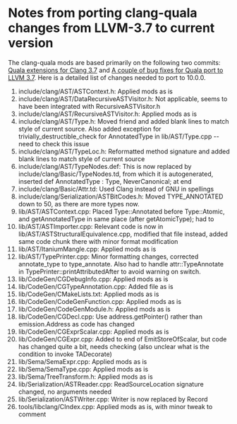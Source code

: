 # Notes from porting clang-quala changes from LLVM-3.7 to current version

The clang-quala mods are based primarily on the following two commits: [Quala extensions for Clang 3.7](https://github.com/sampsyo/clang-quala/commit/cf13b5ece455999847fd8ae429fbafef4c9bbfa8#diff-062633a31cb015a4e00c5e503a80e9b7R2051) and [A couple of bug fixes for Quala port to LLVM 3.7](https://github.com/sampsyo/clang-quala/commit/859fa5352369334502a87d1fb8af27c03309de5a). Here is a detailed 
list of changes needed to port to 10.0.0.

 1. include/clang/AST/ASTContext.h: Applied mods as is
 2. include/clang/AST/DataRecursiveASTVisitor.h: Not applicable, seems to have been integrated with RecursiveASTVisitor.h
 3. include/clang/AST/RecursiveASTVisitor.h: Applied mods as is
 4. include/clang/AST/Type.h: Moved friend and added blank lines to match style of current source. Also added exception for trivially_destructible_check for AnnotatedType in lib/AST/Type.cpp -- need to check this issue
 5. include/clang/AST/TypeLoc.h: Reformatted method signature and added blank lines to match style of current source
 6. include/clang/AST/TypeNodes.def: This is now replaced by include/clang/Basic/TypeNodes.td, from which it is autogenerated, inserted 
    def AnnotatedType : Type, NeverCanonical; at end
 7. include/clang/Basic/Attr.td: Used Clang instead of GNU in spellings
 8. include/clang/Serialization/ASTBitCodes.h: Moved TYPE_ANNOTATED down to 50, as there are more types now.
 9. lib/AST/ASTContext.cpp: Placed Type::Annotated before Type::Atomic, and getAnnotatedType in same place (after getAtomicType); had to 
 10. lib/AST/ASTImporter.cpp: Relevant code is now in lib/AST/ASTStructuralEquivalence.cpp, modified that file instead, added same code chunk there with minor format modification
 11. lib/AST/ItaniumMangle.cpp: Applied mods as is
 12. lib/AST/TypePrinter.cpp: Minor formatting changes, corrected annotate_type to type_annotate. Also had to handle attr::TypeAnnotate in TypePrinter::printAttributedAfter to avoid warning on switch.
 13. lib/CodeGen/CGDebugInfo.cpp: Applied mods as is
 14. lib/CodeGen/CGTypeAnnotation.cpp: Added file as is
 15. lib/CodeGen/CMakeLists.txt: Applied mods as is
 16. lib/CodeGen/CodeGenFunction.cpp: Applied mods as is
 17. lib/CodeGen/CodeGenModule.h: Applied mods as is
 18. lib/CodeGen/CGDecl.cpp: Use address.getPointer() rather than emission.Address as code has changed
 19. lib/CodeGen/CGExprScalar.cpp: Applied mods as is
 20. lib/CodeGen/CGExpr.cpp: Added to end of EmitStoreOfScalar, but code has changed quite a bit, needs checking (also unclear what is the condition to invoke TADecorate)
 21. lib/Sema/SemaExpr.cpp: Applied mods as is
 22. lib/Sema/SemaType.cpp: Applied mods as is
 23. lib/Sema/TreeTransform.h: Applied mods as is
 24. lib/Serialization/ASTReader.cpp: ReadSourceLocation signature changed, no arguments needed
 25. lib/Serialization/ASTWriter.cpp: Writer is now replaced by Record
 26. tools/libclang/CIndex.cpp: Applied mods as is, with minor tweak to comment
